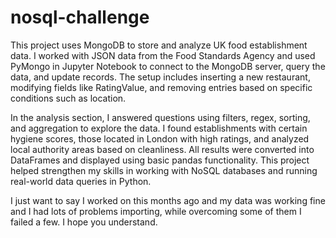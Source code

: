 # nosql-challenge

This project uses MongoDB to store and analyze UK food establishment data. I worked with JSON data from the Food Standards Agency and used PyMongo in Jupyter Notebook to connect to the MongoDB server, query the data, and update records. The setup includes inserting a new restaurant, modifying fields like RatingValue, and removing entries based on specific conditions such as location.

In the analysis section, I answered questions using filters, regex, sorting, and aggregation to explore the data. I found establishments with certain hygiene scores, those located in London with high ratings, and analyzed local authority areas based on cleanliness. All results were converted into DataFrames and displayed using basic pandas functionality. This project helped strengthen my skills in working with NoSQL databases and running real-world data queries in Python.

I just want to say I worked on this months ago and my data was working fine and I had lots of problems importing, while overcoming some of them I failed a few. I hope you understand. 
